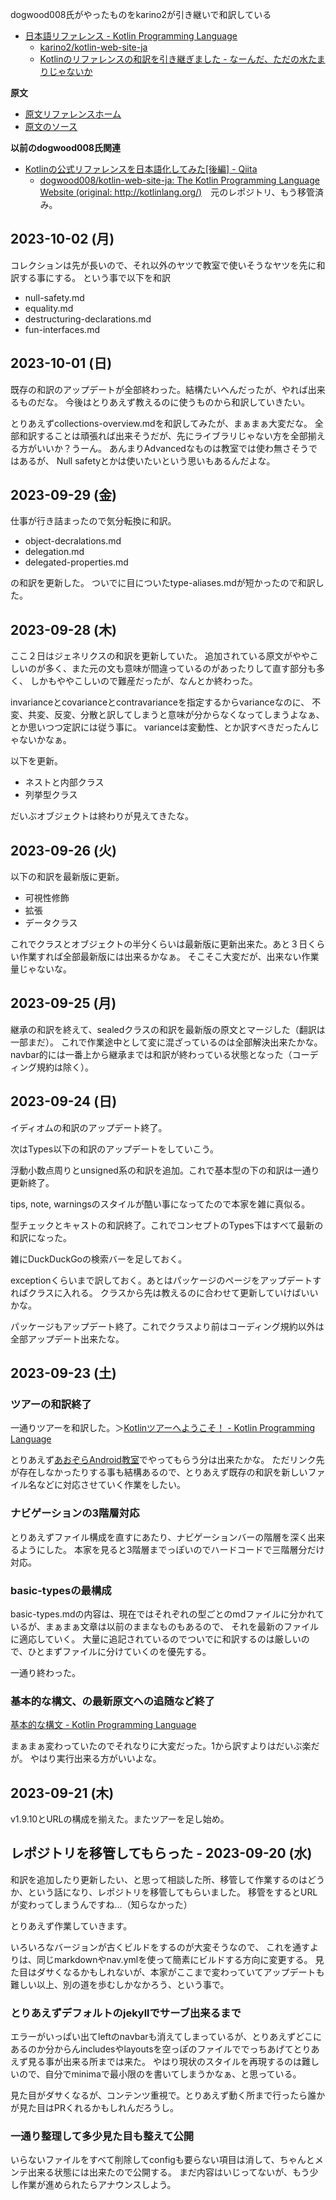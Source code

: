 dogwood008氏がやったものをkarino2が引き継いで和訳している

- [日本語リファレンス - Kotlin Programming Language](https://karino2.github.io/kotlin-web-site-ja/docs/)
   - [karino2/kotlin-web-site-ja](https://github.com/karino2/kotlin-web-site-ja)
   - [Kotlinのリファレンスの和訳を引き継ぎました - なーんだ、ただの水たまりじゃないか](https://karino2.github.io/2023/09/21/kotlin_reference_japanse_translation.html)

**原文**

- [原文リファレンスホーム](https://kotlinlang.org/docs/home.html)
- [原文のソース](https://github.com/JetBrains/kotlin-web-site/)

**以前のdogwood008氏関連**

- [Kotlinの公式リファレンスを日本語化してみた[後編] - Qiita](https://qiita.com/dogwood008/items/f4ceabd0b0d801fb3a9f)
   - [dogwood008/kotlin-web-site-ja: The Kotlin Programming Language Website (original: http://kotlinlang.org/)](https://github.com/dogwood008/kotlin-web-site-ja)　元のレポジトリ、もう移管済み。

## 2023-10-02 (月)

コレクションは先が長いので、それ以外のヤツで教室で使いそうなヤツを先に和訳する事にする。
という事で以下を和訳

- null-safety.md
- equality.md
- destructuring-declarations.md
- fun-interfaces.md

## 2023-10-01 (日)

既存の和訳のアップデートが全部終わった。結構たいへんだったが、やれば出来るものだな。
今後はとりあえず教えるのに使うものから和訳していきたい。

とりあえずcollections-overview.mdを和訳してみたが、まぁまぁ大変だな。
全部和訳することは頑張れば出来そうだが、先にライブラリじゃない方を全部揃える方がいいか？うーん。
あんまりAdvancedなものは教室では使わ無さそうではあるが、
Null safetyとかは使いたいという思いもあるんだよな。

## 2023-09-29 (金)

仕事が行き詰まったので気分転換に和訳。

- object-decralations.md
- delegation.md
- delegated-properties.md

の和訳を更新した。
ついでに目についたtype-aliases.mdが短かったので和訳した。

## 2023-09-28 (木)

ここ２日はジェネリクスの和訳を更新していた。
追加されている原文がややこしいのが多く、また元の文も意味が間違っているのがあったりして直す部分も多く、
しかもややこしいので難産だったが、なんとか終わった。

invarianceとcovarianceとcontravarianceを指定するからvarianceなのに、
不変、共変、反変、分散と訳してしまうと意味が分からなくなってしまうよなぁ、とか思いつつ定訳には従う事に。
varianceは変動性、とか訳すべきだったんじゃないかなぁ。

以下を更新。

- ネストと内部クラス
- 列挙型クラス

だいぶオブジェクトは終わりが見えてきたな。

## 2023-09-26 (火)

以下の和訳を最新版に更新。

- 可視性修飾
- 拡張
- データクラス

これでクラスとオブジェクトの半分くらいは最新版に更新出来た。あと３日くらい作業すれば全部最新版には出来るかなぁ。
そこそこ大変だが、出来ない作業量じゃないな。

## 2023-09-25 (月)

継承の和訳を終えて、sealedクラスの和訳を最新版の原文とマージした（翻訳は一部まだ）。
これで作業途中として変に混ざっているのは全部解決出来たかな。
navbar的には一番上から継承までは和訳が終わっている状態となった（コーディング規約は除く）。

## 2023-09-24 (日)

イディオムの和訳のアップデート終了。

次はTypes以下の和訳のアップデートをしていこう。

浮動小数点周りとunsigned系の和訳を追加。これで基本型の下の和訳は一通り更新終了。

tips, note, warningsのスタイルが酷い事になってたので本家を雑に真似る。

型チェックとキャストの和訳終了。これでコンセプトのTypes下はすべて最新の和訳になった。

雑にDuckDuckGoの検索バーを足しておく。

exceptionくらいまで訳しておく。あとはパッケージのページをアップデートすればクラスに入れる。
クラスから先は教えるのに合わせて更新していけばいいかな。

パッケージもアップデート終了。これでクラスより前はコーディング規約以外は全部アップデート出来たな。

## 2023-09-23 (土)

### ツアーの和訳終了 

一通りツアーを和訳した。＞[Kotlinツアーへようこそ！ - Kotlin Programming Language](https://karino2.github.io/kotlin-web-site-ja/docs/kotlin-tour-welcome.html)

とりあえず[あおぞらAndroid教室](%E3%81%82%E3%81%8A%E3%81%9E%E3%82%89Android%E6%95%99%E5%AE%A4)でやってもらう分は出来たかな。
ただリンク先が存在しなかったりする事も結構あるので、とりあえず既存の和訳を新しいファイル名などに対応させていく作業をしたい。

### ナビゲーションの3階層対応

とりあえずファイル構成を直すにあたり、ナビゲーションバーの階層を深く出来るようにした。
本家を見ると3階層までっぽいのでハードコードで三階層分だけ対応。

### basic-typesの最構成

basic-types.mdの内容は、現在ではそれぞれの型ごとのmdファイルに分かれているが、まぁまぁ文章は以前のままなものもあるので、
それを最新のファイルに適応していく。
大量に追記されているのでついでに和訳するのは厳しいので、ひとまずファイルに分けていくのを優先する。

一通り終わった。

### 基本的な構文、の最新原文への追随など終了

[基本的な構文 - Kotlin Programming Language](https://karino2.github.io/kotlin-web-site-ja/docs/basic-syntax.html)

まぁまぁ変わっていたのでそれなりに大変だった。1から訳すよりはだいぶ楽だが。
やはり実行出来る方がいいよな。

## 2023-09-21 (木)

v1.9.10とURLの構成を揃えた。またツアーを足し始め。

## レポジトリを移管してもらった - 2023-09-20 (水)

和訳を追加したり更新したい、と思って相談した所、移管して作業するのはどうか、という話になり、レポジトリを移管してもらいました。
移管をするとURLが変わってしまうんですね…（知らなかった）

とりあえず作業していきます。

いろいろなバージョンが古くビルドをするのが大変そうなので、
これを通すよりは、同じmarkdownやnav.ymlを使って簡素にビルドする方向に変更する。
見た目はダサくなるかもしれないが、本家がここまで変わっていてアップデートも難しい以上、別の道を歩むしかなかろう、という事で。

### とりあえずデフォルトのjekyllでサーブ出来るまで

エラーがいっぱい出てleftのnavbarも消えてしまっているが、とりあえずどこにあるのか分からんincludesやlayoutsを空っぽのファイルででっちあげてとりあえず見る事が出来る所までは来た。
やはり現状のスタイルを再現するのは難しいので、自分でminimaで最小限のを書いてしまうかなぁ、と思っている。

見た目がダサくなるが、コンテンツ重視で。とりあえず動く所まで行ったら誰かが見た目はPRくれるかもしれんだろうし。

### 一通り整理して多少見た目も整えて公開

いらないファイルをすべて削除してconfigも要らない項目は消して、ちゃんとメンテ出来る状態には出来たので公開する。
まだ内容はいじってないが、もう少し作業が進められたらアナウンスしよう。